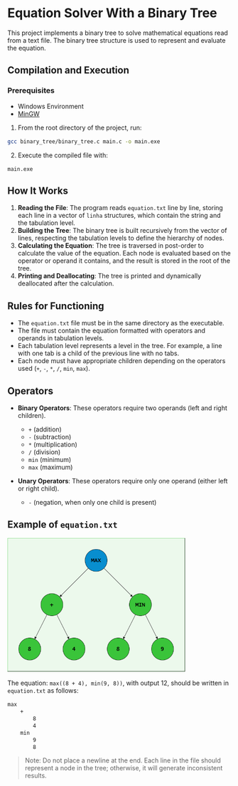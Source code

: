 # Equation Solver With a Binary Tree

This project implements a binary tree to solve mathematical equations read from a text file. The binary tree structure is used to represent and evaluate the equation.

## Compilation and Execution

### Prerequisites
- Windows Environment
- [MinGW](https://sourceforge.net/projects/mingw/)

1. From the root directory of the project, run:
```bash
gcc binary_tree/binary_tree.c main.c -o main.exe
```

2. Execute the compiled file with:
```
main.exe
```

## How It Works

1. **Reading the File**: The program reads `equation.txt` line by line, storing each line in a vector of `linha` structures, which contain the string and the tabulation level.
2. **Building the Tree**: The binary tree is built recursively from the vector of lines, respecting the tabulation levels to define the hierarchy of nodes.
3. **Calculating the Equation**: The tree is traversed in post-order to calculate the value of the equation. Each node is evaluated based on the operator or operand it contains, and the result is stored in the root of the tree.
4. **Printing and Deallocating**: The tree is printed and dynamically deallocated after the calculation.

## Rules for Functioning

- The `equation.txt` file must be in the same directory as the executable.
- The file must contain the equation formatted with operators and operands in tabulation levels.
- Each tabulation level represents a level in the tree. For example, a line with one tab is a child of the previous line with no tabs.
- Each node must have appropriate children depending on the operators used (`+`, `-`, `*`, `/`, `min`, `max`).

## Operators

- **Binary Operators**: These operators require two operands (left and right children).
  - `+` (addition)
  - `-` (subtraction)
  - `*` (multiplication)
  - `/` (division)
  - `min` (minimum)
  - `max` (maximum)

- **Unary Operators**: These operators require only one operand (either left or right child).
  - `-` (negation, when only one child is present)

## Example of `equation.txt`

<img src="/images/example.png" width="400">

The equation: `max((8 + 4), min(9, 8))`, with output 12, should be written in `equation.txt` as follows:

```plaintext
max
    +
        8
        4
    min
        9
        8
```
> Note: Do not place a newline at the end. Each line in the file should represent a node in the tree; otherwise, it will generate inconsistent results.

